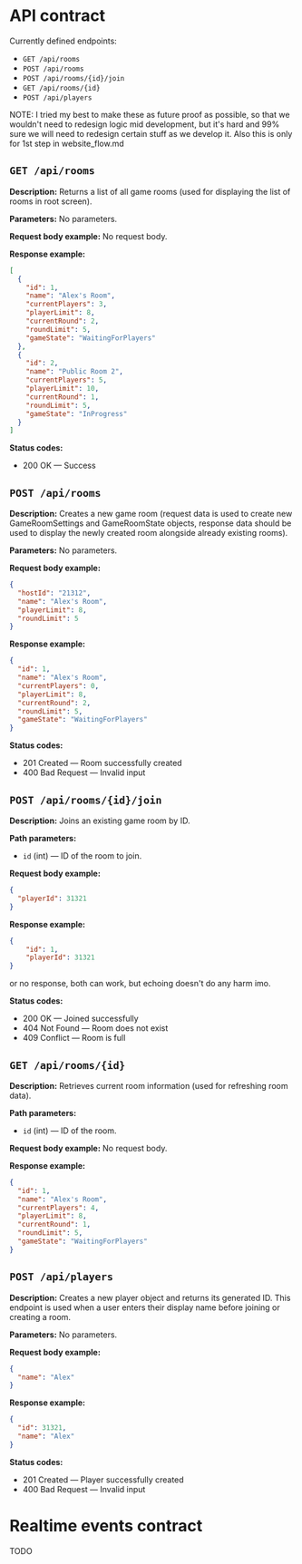 # API contract
Currently defined endpoints:
- `GET /api/rooms`
- `POST /api/rooms`
- `POST /api/rooms/{id}/join`
- `GET /api/rooms/{id}`
- `POST /api/players`

NOTE: I tried my best to make these as future proof as possible, so that we wouldn't need to redesign logic mid development, but it's hard and 99% sure we will need to redesign certain stuff as we develop it. Also this is only for 1st step in website_flow.md


## `GET /api/rooms`

**Description:**
Returns a list of all game rooms (used for displaying the list of rooms in root screen).

**Parameters:**
No parameters.

**Request body example:**
No request body.

**Response example:**
```json
[
  {
    "id": 1,
    "name": "Alex's Room",
    "currentPlayers": 3,
    "playerLimit": 8,
    "currentRound": 2,
    "roundLimit": 5,
    "gameState": "WaitingForPlayers"
  },
  {
    "id": 2,
    "name": "Public Room 2",
    "currentPlayers": 5,
    "playerLimit": 10,
    "currentRound": 1,
    "roundLimit": 5,
    "gameState": "InProgress"
  }
]
```

**Status codes:**
- 200 OK — Success


## `POST /api/rooms`

**Description:**
Creates a new game room (request data is used to create new GameRoomSettings and GameRoomState objects, response data should be used to display the newly created room alongside already existing rooms).

**Parameters:**
No parameters.

**Request body example:**
```json
{
  "hostId": "21312",
  "name": "Alex's Room",
  "playerLimit": 8,
  "roundLimit": 5
}
```

**Response example:**
```json
{
  "id": 1,
  "name": "Alex's Room",
  "currentPlayers": 0,
  "playerLimit": 8,
  "currentRound": 2,
  "roundLimit": 5,
  "gameState": "WaitingForPlayers"
}
```

**Status codes:**
- 201 Created — Room successfully created
- 400 Bad Request — Invalid input


## `POST /api/rooms/{id}/join`

**Description:**
Joins an existing game room by ID.

**Path parameters:**
- `id` (int) — ID of the room to join.

**Request body example:**
```json
{
  "playerId": 31321
}
```

**Response example:**
```json
{
    "id": 1,
    "playerId": 31321
}
```
or no response, both can work, but echoing doesn't do any harm imo.

**Status codes:**
- 200 OK — Joined successfully
- 404 Not Found — Room does not exist
- 409 Conflict — Room is full


## `GET /api/rooms/{id}`

**Description:**
Retrieves current room information (used for refreshing room data).

**Path parameters:**
- `id` (int) — ID of the room.

**Request body example:**
No request body.

**Response example:**
```json
{
  "id": 1,
  "name": "Alex's Room",
  "currentPlayers": 4,
  "playerLimit": 8,
  "currentRound": 1,
  "roundLimit": 5,
  "gameState": "WaitingForPlayers"
}
```

## `POST /api/players`

**Description:**
Creates a new player object and returns its generated ID. This endpoint is used when a user enters their display name before joining or creating a room.

**Parameters:**
No parameters.

**Request body example:**
```json
{
  "name": "Alex"
}
```

**Response example:**
```json
{
  "id": 31321,
  "name": "Alex"
}
```

**Status codes:**
- 201 Created — Player successfully created
- 400 Bad Request — Invalid input


# Realtime events contract

TODO
